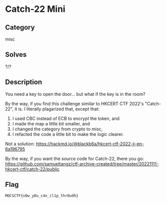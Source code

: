 Catch-22 Mini
===

## Category

misc

## Solves

?/?

## Description

You need a key to open the door... but what if the key is in the room?

By the way, if you find this challenge similar to HKCERT CTF 2022's "Catch-22", it is. I literally plagarized that, except that:

1. I used CBC instead of ECB to encrypt the token, and
1. I made the map a little bit smaller, and
1. I changed the category from crypto to misc,
1. I refacted the code a little bit to make the logic clearer.

Not a solution: https://hackmd.io/@blackb6a/hkcert-ctf-2022-ii-en-6a196795

By the way, if you want the source code for Catch-22, there you go: https://github.com/samueltangz/ctf-archive-created/tree/master/20221111-hkcert-ctf/catch-22/public

## Flag

`MOCSCTF{n0w_y0u_c4n_cl1p_thr0u9h}`